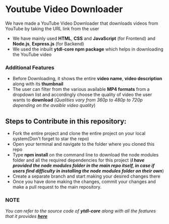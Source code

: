 # Youtube Video Downloader
We have made a YouTube Video Downloader that downloads videos from YouTube by taking the URL link from the user
- We have mainly used **HTML**, **CSS** and **JavaScript** (for Frontend) and **Node.js**, **Express.js** (for Backend)
- We used the inbuilt **ytdl-core npm package** which helps in downloading the YouTube video
### Additional Features
- Before Downloading, it shows the entire **video name**, **video description** along with its **thumbnail**
- The user can filter from the various available **MP4 formats** from a dropdown list and accordingly choose the quality of video the user wants to **download** (*Qualities vary from 360p to 480p to 720p depending on the avaible video quality*)

## Steps to Contribute in this repository:
- Fork the entire project and clone the entire project on your local system(Don't forget to star the repo)
- Open your terminal and navigate to the folder where you cloned this repo
- Type **npm install** on the command line to download the node modules folder and all the required dependencies for this project (***I have provided the node modules folder in the main repo itself, in case if users find difficulty in installing the node modules folder on their own***)
- Create a separate branch and start making your desired changes there
- Once you have done making the changes, commit your changes and make a pull request to the main repository.

### NOTE
*You can refer to the source code of **ytdl-core** along with all the features that it provides [**here**](https://github.com/fent/node-ytdl-core)*

